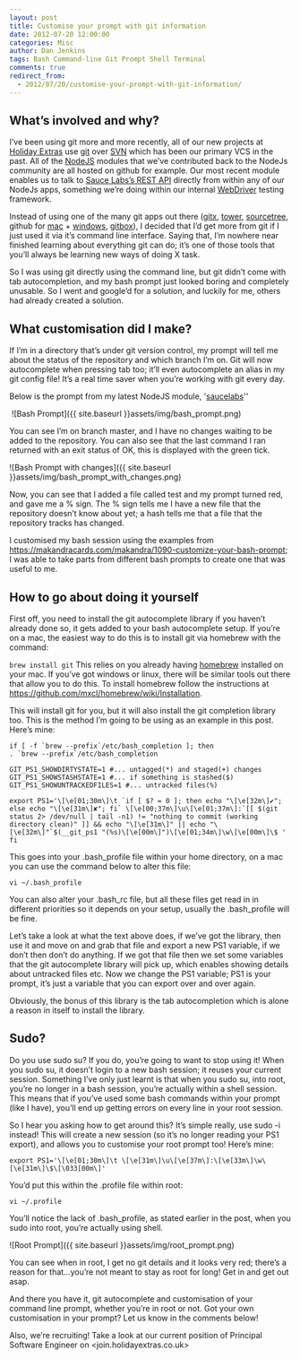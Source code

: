 ```yaml
---
layout: post
title: Customise your prompt with git information
date: 2012-07-20 12:00:00
categories: Misc
author: Dan Jenkins
tags: Bash Command-line Git Prompt Shell Terminal
comments: true
redirect_from:
  - 2012/07/20/customise-your-prompt-with-git-information/
---
```


## What’s involved and why?
I’ve been using git more and more recently, all of our new projects at [Holiday Extras](http://www.holidayextras.co.uk) use [git](http://en.wikipedia.org/wiki/Git_(software)) over [SVN](http://en.wikipedia.org/wiki/Apache_Subversion) which has been our primary VCS in the past. All of the [NodeJS](http://nodejs.org/) modules that we’ve contributed back to the NodeJs community are all hosted on github for example. Our most recent module enables us to talk to [Sauce Labs’s REST API](https://docs.saucelabs.com/reference/rest-api/) directly from within any of our NodeJs apps, something we’re doing within our internal [WebDriver](http://docs.seleniumhq.org/projects/webdriver/) testing framework.


Instead of using one of the many git apps out there ([gitx](http://gitx.frim.nl/), [tower](http://www.git-tower.com/), [sourcetree](http://www.sourcetreeapp.com/), github for [mac](https://mac.github.com/) + [windows](https://windows.github.com/), [gitbox](http://www.gitboxapp.com/)), I decided that I’d get more from git if I just used it via it’s command line interface. Saying that, I’m nowhere near finished learning about everything git can do; it’s one of those tools that you’ll always be learning new ways of doing X task.

So I was using git directly using the command line, but git didn’t come with tab autocompletion, and my bash prompt just looked boring and completely unusable.  So I went and google’d for a solution, and luckily for me, others had already created a solution.

## What customisation did I make?
If I’m in a directory that’s under git version control, my prompt will tell me about the status of the repository and which branch I’m on. Git will now autocomplete when pressing tab too; it’ll even autocomplete an alias in my git config file! It’s a real time saver when you’re working with git every day.

Below is the prompt from my latest NodeJS module, '[saucelabs](https://github.com/holidayextras/node-saucelabs)''

<IMG>
![Bash Prompt]({{ site.baseurl }}assets/img/bash_prompt.png)

You can see I’m on branch master, and I have no changes waiting to be added to the repository. You can also see that the last command I ran returned with an exit status of OK, this is displayed with the green tick.

![Bash Prompt with changes]({{ site.baseurl }}assets/img/bash_prompt_with_changes.png)

Now, you can see that I added a file called test and my prompt turned red, and gave me a % sign. The % sign tells me I have a new file that the repository doesn’t know about yet; a hash tells me that a file that the repository tracks has changed.

I customised my bash session using the examples from <https://makandracards.com/makandra/1090-customize-your-bash-prompt>; I was able to take parts from different bash prompts to create one that was useful to me.

## How to go about doing it yourself
First off, you need to install the git autocomplete library if you haven’t already done so, it gets added to your bash autocomplete setup. If you’re on a mac, the easiest way to do this is to install git via homebrew with the command:

`brew install git`
This relies on you already having [homebrew](http://brew.sh/) installed on your mac. If you’ve got windows or linux, there will be similar tools out there that allow you to do this. To install homebrew follow the instructions at <https://github.com/mxcl/homebrew/wiki/Installation>.

This will install git for you, but it will also install the git completion library too. This is the method I’m going to be using as an example in this post. Here’s mine:

```
if [ -f `brew --prefix`/etc/bash_completion ]; then
. `brew --prefix`/etc/bash_completion

GIT_PS1_SHOWDIRTYSTATE=1 #... untagged(*) and staged(+) changes
GIT_PS1_SHOWSTASHSTATE=1 #... if something is stashed($)
GIT_PS1_SHOWUNTRACKEDFILES=1 #... untracked files(%)

export PS1='\[\e[01;30m\]\t `if [ $? = 0 ]; then echo "\[\e[32m\]✔"; else echo "\[\e[31m\]✘"; fi` \[\e[00;37m\]\u\[\e[01;37m\]:`[[ $(git status 2> /dev/null | tail -n1) != "nothing to commit (working directory clean)" ]] && echo "\[\e[31m\]" || echo "\[\e[32m\]"`$(__git_ps1 "(%s)\[\e[00m\]")\[\e[01;34m\]\w\[\e[00m\]\$ '
fi
```
This goes into your .bash_profile file within your home directory, on a mac you can use the command below to alter this file:

```
vi ~/.bash_profile
```

You can also alter your .bash_rc file, but all these files get read in in different priorities so it depends on your setup, usually the .bash_profile will be fine.

Let’s take a look at what the text above does, if we’ve got the library, then use it and move on and grab that file and export a new PS1 variable, if we don’t then don’t do anything. If we got that file then we set some variables that the git autocomplete library will pick up, which enables showing details about untracked files etc. Now we change the PS1 variable; PS1 is your prompt, it’s just a variable that you can export over and over again.

Obviously, the bonus of this library is the tab autocompletion which is alone a reason in itself to install the library.

## Sudo?
Do you use sudo su? If you do, you’re going to want to stop using it! When you sudo su, it doesn’t login to a new bash session; it reuses your current session. Something I’ve only just learnt is that when you sudo su, into root, you’re no longer in a bash session, you’re actually within a shell session. This means that if you’ve used some bash commands within your prompt (like I have), you’ll end up getting errors on every line in your root session.

So I hear you asking how to get around this? It’s simple really, use sudo -i instead! This will create a new session (so it’s no longer reading your PS1 export), and allows you to customise your root prompt too! Here’s mine:

```
export PS1='\[\e[01;30m\]\t \[\e[31m\]\u\[\e[37m\]:\[\e[33m\]\w\[\e[31m\]\$\[\033[00m\]'
```

You’d put this within the .profile file within root:

```
vi ~/.profile
```

You’ll notice the lack of .bash_profile, as stated earlier in the post, when you sudo into root, you’re actually using shell.

![Root Prompt]({{ site.baseurl }}assets/img/root_prompt.png)

You can see when in root, I get no git details and it looks very red; there’s a reason for that…you’re not meant to stay as root for long! Get in and get out asap.

And there you have it, git autocomplete and customisation of your command line prompt, whether you’re in root or not. Got your own customisation in your prompt? Let us know in the comments below!

Also, we’re recruiting! Take a look at our current position of Principal Software Engineer on <join.holidayextras.co.uk>
